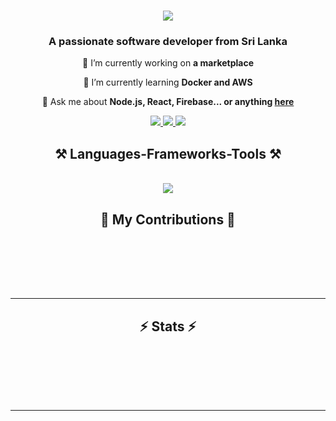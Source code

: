 
<h1 align="center">
    <img src="https://readme-typing-svg.herokuapp.com/?font=Righteous&size=35&center=true&vCenter=true&width=500&height=70&duration=4000&lines=Hi+There!+👋;+I'm+Nimesh+Hansaka!;" />
</h1>

<h3 align="center">A passionate software developer from Sri Lanka</h3>








<div align="center">
 
 🔭 I’m currently working on **a marketplace**
 
 🌱 I’m currently learning **Docker and AWS**

💬 Ask me about **Node.js, React, Firebase... or anything [here](https://github.com/NimeshHansaaka/NimeshHansaka/issues)**



 </div>


<div align="center"> 
  <a href="mailto:nimeshhansaka1999@gmail.com">
    <img src="https://img.shields.io/badge/Gmail-333333?style=for-the-badge&logo=gmail&logoColor=red" />
  </a>
  <a href="https://linkedin.com/in/nimes-hansaka">
    <img src="https://img.shields.io/badge/LinkedIn-0077B5?style=for-the-badge&logo=linkedin&logoColor=white" target="www.linkedin.com/in/nimes-hansaka" />
  </a>
  <a href="https://salesp07.github.io" target="[_blank](https://github.com/NimeshHansaka)">
     <img src="https://img.shields.io/badge/Portfolio-FF5722?style=for-the-badge&logo=todoist&logoColor=white" target="[_blank](https://github.com/NimeshHansaka)" /> <!-- sqlite, safari, google-chrome are other good icon options -->
  </a>
</div>




<h2 align="center">⚒️ Languages-Frameworks-Tools ⚒️</h2>
<br/>
<div align="center">
  
  
   <a href="https://skillicons.dev">
    <img src="https://skillicons.dev/icons?i=js,react,nodejs,mongodb,java,py,c,cs,express,flutter,dart,php,bootstrap,html,css,matlab,jest,git,docker,bash,github,githubactions,linux,mysql,postman,sqlite,visualstudio,vite,vitest,vscode&theme=dark" />
  </a>
  

</div>





<div align="center">
  <h2>🐍 My Contributions 🐍</h2>
  <br>
 
  
  <br/><br/><br/>
</div>

<hr/>

<h2 align="center">⚡ Stats ⚡</h2>
<br>
<div align=center>
  
  <br/>

</div>


<br/><br/>

<hr/>

<br/>

